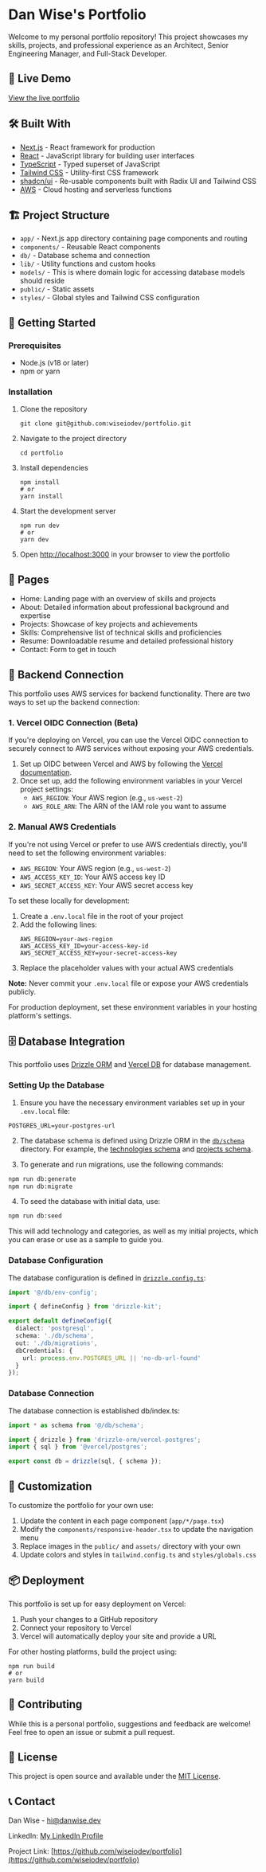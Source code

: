 # Dan Wise's Portfolio

Welcome to my personal portfolio repository! This project showcases my skills, projects, and professional experience as an Architect, Senior Engineering Manager, and Full-Stack Developer.

## 🚀 Live Demo

[View the live portfolio](https://danwise.dev)

## 🛠 Built With

- [Next.js](https://nextjs.org/) - React framework for production
- [React](https://reactjs.org/) - JavaScript library for building user interfaces
- [TypeScript](https://www.typescriptlang.org/) - Typed superset of JavaScript
- [Tailwind CSS](https://tailwindcss.com/) - Utility-first CSS framework
- [shadcn/ui](https://ui.shadcn.com/) - Re-usable components built with Radix UI and Tailwind CSS
- [AWS](https://aws.amazon.com/) - Cloud hosting and serverless functions

## 🏗 Project Structure

- `app/` - Next.js app directory containing page components and routing
- `components/` - Reusable React components
- `db/` - Database schema and connection
- `lib/` - Utility functions and custom hooks
- `models/` - This is where domain logic for accessing database models should reside
- `public/` - Static assets
- `styles/` - Global styles and Tailwind CSS configuration

## 🚀 Getting Started

### Prerequisites

- Node.js (v18 or later)
- npm or yarn

### Installation

1. Clone the repository

   ```
   git clone git@github.com:wiseiodev/portfolio.git
   ```

2. Navigate to the project directory

   ```
   cd portfolio
   ```

3. Install dependencies

   ```
   npm install
   # or
   yarn install
   ```

4. Start the development server

   ```
   npm run dev
   # or
   yarn dev
   ```

5. Open [http://localhost:3000](http://localhost:3000) in your browser to view the portfolio

## 📄 Pages

- Home: Landing page with an overview of skills and projects
- About: Detailed information about professional background and expertise
- Projects: Showcase of key projects and achievements
- Skills: Comprehensive list of technical skills and proficiencies
- Resume: Downloadable resume and detailed professional history
- Contact: Form to get in touch

## 🔌 Backend Connection

This portfolio uses AWS services for backend functionality. There are two ways to set up the backend connection:

### 1. Vercel OIDC Connection (Beta)

If you're deploying on Vercel, you can use the Vercel OIDC connection to securely connect to AWS services without exposing your AWS credentials.

1. Set up OIDC between Vercel and AWS by following the [Vercel documentation](https://vercel.com/docs/integrations/aws).
2. Once set up, add the following environment variables in your Vercel project settings:
   - `AWS_REGION`: Your AWS region (e.g., `us-west-2`)
   - `AWS_ROLE_ARN`: The ARN of the IAM role you want to assume

### 2. Manual AWS Credentials

If you're not using Vercel or prefer to use AWS credentials directly, you'll need to set the following environment variables:

- `AWS_REGION`: Your AWS region (e.g., `us-west-2`)
- `AWS_ACCESS_KEY_ID`: Your AWS access key ID
- `AWS_SECRET_ACCESS_KEY`: Your AWS secret access key

To set these locally for development:

1. Create a `.env.local` file in the root of your project
2. Add the following lines:
   ```
   AWS_REGION=your-aws-region
   AWS_ACCESS_KEY_ID=your-access-key-id
   AWS_SECRET_ACCESS_KEY=your-secret-access-key
   ```
3. Replace the placeholder values with your actual AWS credentials

**Note:** Never commit your `.env.local` file or expose your AWS credentials publicly.

For production deployment, set these environment variables in your hosting platform's settings.

## 🗄️ Database Integration

This portfolio uses [Drizzle ORM](https://orm.drizzle.team/) and [Vercel DB](https://vercel.com/docs/storage/vercel-postgres) for database management.

### Setting Up the Database

1. Ensure you have the necessary environment variables set up in your `.env.local` file:

```
POSTGRES_URL=your-postgres-url
```

2. The database schema is defined using Drizzle ORM in the [`db/schema`](command:_github.copilot.openRelativePath?%5B%7B%22scheme%22%3A%22file%22%2C%22authority%22%3A%22%22%2C%22path%22%3A%22%2FUsers%2Fwise%2Fdev%2Fwiseio%2Fdb%2Fschema%22%2C%22query%22%3A%22%22%2C%22fragment%22%3A%22%22%7D%5D '/Users/wise/dev/wiseio/db/schema') directory. For example, the [technologies schema](db/schema/technologies/index.ts) and [projects schema](db/schema/projects/index.ts).

3. To generate and run migrations, use the following commands:

```bash
npm run db:generate
npm run db:migrate
```

4. To seed the database with initial data, use:

```bash
npm run db:seed
```

This will add technology and categories, as well as my initial projects, which you can erase or use as a sample to guide you.

### Database Configuration

The database configuration is defined in [`drizzle.config.ts`](command:_github.copilot.openRelativePath?%5B%7B%22scheme%22%3A%22file%22%2C%22authority%22%3A%22%22%2C%22path%22%3A%22%2FUsers%2Fwise%2Fdev%2Fwiseio%2Fdrizzle.config.ts%22%2C%22query%22%3A%22%22%2C%22fragment%22%3A%22%22%7D%5D '/Users/wise/dev/wiseio/drizzle.config.ts'):

```ts
import '@/db/env-config';

import { defineConfig } from 'drizzle-kit';

export default defineConfig({
  dialect: 'postgresql',
  schema: './db/schema',
  out: './db/migrations',
  dbCredentials: {
    url: process.env.POSTGRES_URL || 'no-db-url-found'
  }
});
```

### Database Connection

The database connection is established db/index.ts:

```ts
import * as schema from '@/db/schema';

import { drizzle } from 'drizzle-orm/vercel-postgres';
import { sql } from '@vercel/postgres';

export const db = drizzle(sql, { schema });
```

## 🎨 Customization

To customize the portfolio for your own use:

1. Update the content in each page component (`app/*/page.tsx`)
2. Modify the `components/responsive-header.tsx` to update the navigation menu
3. Replace images in the `public/` and `assets/` directory with your own
4. Update colors and styles in `tailwind.config.ts` and `styles/globals.css`

## 📦 Deployment

This portfolio is set up for easy deployment on Vercel:

1. Push your changes to a GitHub repository
2. Connect your repository to Vercel
3. Vercel will automatically deploy your site and provide a URL

For other hosting platforms, build the project using:

```
npm run build
# or
yarn build
```

## 🤝 Contributing

While this is a personal portfolio, suggestions and feedback are welcome! Feel free to open an issue or submit a pull request.

## 📝 License

This project is open source and available under the [MIT License](LICENSE).

## 📞 Contact

Dan Wise - [hi@danwise.dev](mailto:hi@danwise.dev)

LinkedIn: [My LinkedIn Profile](https://www.linkedin.com/in/danielwise)

Project Link: [https://github.com/wiseiodev/portfolio](https://github.com/wiseiodev/portfolio)
